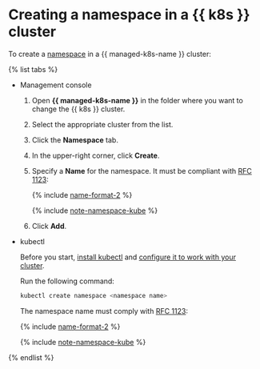 # Creating a namespace in a {{ k8s }} cluster

To create a [namespace](../../concepts/index.md#namespace.md) in a {{ managed-k8s-name }} cluster:

{% list tabs %}

- Management console

   1. Open **{{ managed-k8s-name }}** in the folder where you want to change the {{ k8s }} cluster.
   1. Select the appropriate cluster from the list.
   1. Click the **Namespace** tab.
   1. In the upper-right corner, click **Create**.
   1. Specify a **Name** for the namespace. It must be compliant with [RFC 1123](https://datatracker.ietf.org/doc/html/rfc1123):

      {% include [name-format-2](../../../_includes/name-format-2.md) %}

      {% include [note-namespace-kube](../../../_includes/managed-kubernetes/note-namespace-kube.md) %}

   1. Click **Add**.

- kubectl

   Before you start, [install kubectl](https://kubernetes.io/docs/tasks/tools/install-kubectl/) and [configure it to work with your cluster](kubernetes-cluster-get-credetials.md).

   Run the following command:

   ```bash
   kubectl create namespace <namespace name>
   ```

   The namespace name must comply with [RFC 1123](https://datatracker.ietf.org/doc/html/rfc1123):

   {% include [name-format-2](../../../_includes/name-format-2.md) %}

   {% include [note-namespace-kube](../../../_includes/managed-kubernetes/note-namespace-kube.md) %}

{% endlist %}